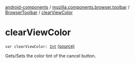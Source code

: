 [android-components](../../index.md) / [mozilla.components.browser.toolbar](../index.md) / [BrowserToolbar](index.md) / [clearViewColor](./clear-view-color.md)

# clearViewColor

`var clearViewColor: `[`Int`](https://kotlinlang.org/api/latest/jvm/stdlib/kotlin/-int/index.html) [(source)](https://github.com/mozilla-mobile/android-components/blob/master/components/browser/toolbar/src/main/java/mozilla/components/browser/toolbar/BrowserToolbar.kt#L159)

Gets/Sets the color tint of the cancel button.

